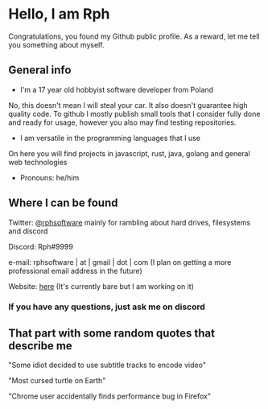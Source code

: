 # Hello, I am Rph

Congratulations, you found my Github public profile. As a reward, let me tell you something about myself.

## General info

* I'm a 17 year old hobbyist software developer from Poland

No, this doesn't mean I will steal your car. It also doesn't guarantee high quality code. To github I mostly publish small tools that I consider fully done and ready for usage, however you also may find testing repositories.

* I am versatile in the programming languages that I use

On here you will find projects in javascript, rust, java, golang and general web technologies

* Pronouns: he/him

## Where I can be found

Twitter: [@rphsoftware](https://twitter.com/rphsoftware) mainly for rambling about hard drives, filesystems and discord

Discord: Rph#9999

e-mail: rphsoftware | at | gmail | dot | com (I plan on getting a more professional email address in the future)

Website: [here](https://rph.space) (It's currently bare but I am working on it)

### If you have any questions, just ask me on discord

## That part with some random quotes that describe me

"Some idiot decided to use subtitle tracks to encode video"

"Most cursed turtle on Earth"

"Chrome user accidentally finds performance bug in Firefox"
